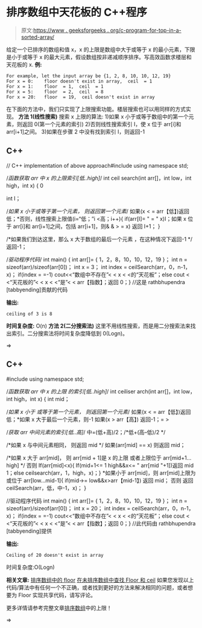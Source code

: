 # 排序数组中天花板的 C++程序

> 原文:[https://www . geeksforgeeks . org/c-program-for-top-in-a-sorted-array/](https://www.geeksforgeeks.org/c-program-for-ceiling-in-a-sorted-array/)

给定一个已排序的数组和值 x，x 的上限是数组中大于或等于 x 的最小元素，下限是小于或等于 x 的最大元素，假设数组按非递减顺序排序。写高效函数求楼层和天花板的 x.
**例:**

```
For example, let the input array be {1, 2, 8, 10, 10, 12, 19}
For x = 0:    floor doesn't exist in array,  ceil  = 1
For x = 1:    floor  = 1,  ceil  = 1
For x = 5:    floor  = 2,  ceil  = 8
For x = 20:   floor  = 19,  ceil doesn't exist in array
```

在下面的方法中，我们只实现了上限搜索功能。楼层搜索也可以用同样的方式实现。
**方法 1(线性搜索)**
搜索 x 上限的算法:
1)如果 x 小于或等于数组中的第一个元素，则返回 0(第一个元素的索引)
2)否则线性搜索索引 I，使 x 位于 arr[i]和 arr[i+1]之间。
3)如果在步骤 2 中没有找到索引 I，则返回-1

## C++

// C++ implementation of above approach#include <bits stdc="">using namespace std;

/*函数获取 arr 中 x 的上限索引[低..high]*/
int ceil search(int arr[]，int low，int high，int x)
{ 0

int I；

/*如果 x 小于或等于第一个元素，
则返回第一个元素*/
如果(x < = arr【低】)返回低；*否则，线性搜索上限值(i=“低；”i <高；i++){ if(arr[I]= " = " x)I；如果 x 位于 arr[i]和 arr[i+1]之间，包括 arr[i+1]，则& & > = x)
返回 I+1；
}

/*如果我们到达这里，那么 x 大于数组的最后一个元素
，在这种情况下返回-1 */
返回-1；

/*驱动程序代码*/
int main()
{
int arr[]= { 1，2，8，10，10，12，19 }；
int n = sizeof(arr)/sizeof(arr[0])；
int x = 3；
int index = ceilSearch(arr，0，n-1，x)；
if(index = =-1)
cout<<“数组中不存在”< < x < <的“天花板”；else cout < <“天花板的”< < x < <“是”< < arr【指数】；返回 0；} //这是 rathbhupendra [tabbyending]贡献的代码

**输出:**

```
ceiling of 3 is 8
```

**时间复杂度:** O(n)
**方法 2(二分搜索法)**
这里不用线性搜索，而是用二分搜索法来找出索引。二分搜索法将时间复杂度降低到 0(Logn)。

=></bits>

## C++

#include <bits stdc="">using namespace std;

/*函数获取 arr 中 x 的上限
的索引[低..high]*/
int ceiliser arch(int arr[]，int low，int high，int x)
{
int mid；

/*如果 x 小于
或等于第一个元素，
则返回第一个元素*/
如果(x < = arr【低】)返回低；*如果 x 大于最后一个元素，则-1 如果(x > arr【高】)
返回-1；= >

/*获取 arr 中间元素的索引[低..高]*/
中=(低+高)/2；/*低+(高–低)/2 */

/*如果 x 与中间元素相同，
则返回 mid */
如果(arr[mid] == x)
则返回 mid；

/*如果 x 大于 arr[mid]，
则 arr[mid + 1]是 x 的上限
或者上限位于 arr[mid+1…high] */
否则 If(arr[mid]<x){ If(mid+1<= 1 high&&x<= " arr[mid "+1])返回 mid 1；else ceilsearch(arr，1，high，x)；} *如果小于 arr[mid]，则 arr[mid]上限为或位于 arr[low...mid-1]{ if(mid->= low&&x>arr【mid-1】)
返回 mid；
否则
返回 ceilSearch(arr，低，中-1，x)；
}

//驱动程序代码
int main()
{
int arr[]= { 1，2，8，10，10，12，19 }；
int n = sizeof(arr)/sizeof(arr[0])；
int x = 20；
int index = ceilSearch(arr，0，n-1，x)；
if(index = =-1)
cout<<“数组中不存在”< < x < <的“天花板”；else cout < <“天花板的”< < x < <“是”< < arr【指数】；返回 0；} //此代码由 rathbhupendra [tabbyending]提供

**输出:**

```
Ceiling of 20 doesn't exist in array 
```

时间复杂度:O(Logn)

**相关文章:**
[排序数组中的 floor](https://www.geeksforgeeks.org/floor-in-a-sorted-array/)
[在未排序数组中查找 Floor 和 ceil](https://www.geeksforgeeks.org/find-floor-ceil-unsorted-array/)
如果您发现以上代码/算法中有任何一个不正确，或者找到更好的方法来解决相同的问题，或者想要为 Floor 实现共享代码，请写评论。

更多详情请参考完整文章[排序数组](https://www.geeksforgeeks.org/ceiling-in-a-sorted-array/)中的上限！

=></bits>
